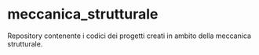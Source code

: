 # meccanica_strutturale
Repository contenente i codici dei progetti creati in ambito della meccanica strutturale.
